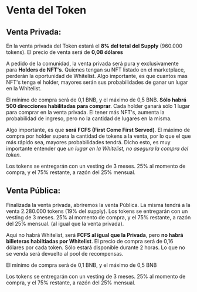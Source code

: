 # Venta del Token

## Venta Privada:

En la venta privada del Token estará el **8% del total del Supply** (960.000 tokens). El precio de venta será de **0,08 dólares**

A pedido de la comunidad, la venta privada será pura y exclusivamente para **Holders de NFT's**. Quienes tengan su NFT listado en el marketplace, perderán la oportunidad de Whitelist. Algo importante, es que cuantos mas NFT's tenga el holder, mayores serán sus probabilidades de ganar un lugar en la Whitelist.

El mínimo de compra será de 0,1 BNB, y el máximo de 0,5 BNB. **Sólo habrá 500 direcciones habilitadas para comprar**. Cada holder ganará sólo 1 lugar para comprar en la venta privada. El tener más NFT's, aumenta la probabilidad de ingreso, pero no la cantidad de lugares en la misma.

Algo importante, es que **será FCFS (First Come First Served)**. El máximo de compra por holder supera la cantidad de tokens a la venta, por lo que el que más rápido sea, mayores probabilidades tendrá. Dicho esto, es muy importante entender que *un lugar en la Whitelist, no asegura la compra del token.*

Los tokens se entregarán con un vesting de 3 meses. 25% al momento de compra, y el 75% restante, a razón del 25% mensual.

## Venta Pública:

Finalizada la venta privada, abriremos la venta Pública. La misma tendrá a la venta 2.280.000 tokens (19% del supply).  Los tokens se entregarán con un vesting de 3 meses. 25% al momento de compra, y el 75% restante, a razón del 25% mensual. (al igual que la venta privada).

Aquí no habrá Whitelist, será **FCFS al igual que la Privada**, pero **no habrá billeteras habiltiadas por Whitelist**. El precio de compra será de 0,16 dólares por cada token. Sólo estará disponible durante 2 horas. Lo que no se venda será devuelto al pool de recompensas.

El mínimo de compra será de 0,1 BNB, y el máximo de 0,5 BNB

Los tokens se entregarán con un vesting de 3 meses. 25% al momento de compra, y el 75% restante, a razón del 25% mensual.
